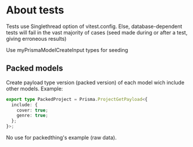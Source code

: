 # About tests

Tests use Singlethread option of vitest.config. Else, database-dependent tests will fail in the vast majority of cases (seed made during or after a test, giving erroneous results)

Use myPrismaModelCreateInput types for seeding

## Packed models

Create payload type version (packed version) of each model wich include other models. Example:

```ts
export type PackedProject = Prisma.ProjectGetPayload<{
  include: {
    cover: true;
    genre: true;
  };
}>;
```

No use for packedthing's example (raw data).
